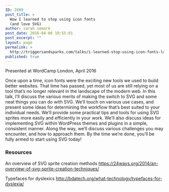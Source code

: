 ```yaml
---
ID: 2889
post_title: >
  How I learned to stop using icon fonts
  (and love SVG)
author: sarah semark
post_date: 2016-04-06 10:55:01
post_excerpt: ""
layout: page
permalink: >
  http://triggersandsparks.com/talks/i-learned-stop-using-icon-fonts-love-svg/
published: true
---
```

Presented at WordCamp London, April 2016

Once upon a time, icon fonts were the exciting new tools we used to build better websites. That time has passed, yet most of us are still relying on a tool that’s no longer relevant in the landscape of the modern web. In this talk, I’ll discuss the various merits of making the switch to SVG and some neat things you can do with SVG. We’ll touch on various use cases, and present some ideas for determining the workflow that’s best suited to your individual needs. We’ll provide some practical tips and tools for using SVG sprites more easily and efficiently in your work. We’ll also discuss ideas for implementing SVG within WordPress themes and plugins in a simple, consistent manner. Along the way, we’ll discuss various challenges you may encounter, and how to approach them. By the time we’re done, you’ll be fully armed to start using SVG today!

<h3>Resources</h3>

An overview of SVG sprite creation methods
https://24ways.org/2014/an-overview-of-svg-sprite-creation-techniques/

Typefaces for dyslexics
http://bdatech.org/what-technology/typefaces-for-dyslexia/